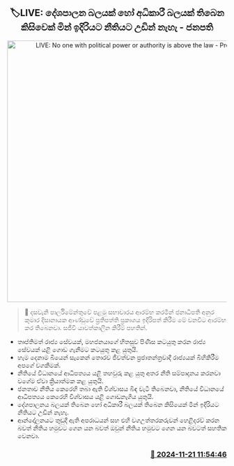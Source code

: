 <p align='center'><b><h2 align='center' title='LIVE: No one with political power or authority is above the law - President'>🏷LIVE: දේශපාලන බලයක් හෝ අධිකාරී බලයක් තිබෙන කිසිවෙක් මින් ඉදිරියට නීතියට උඩින් නැහැ - ජනපති</h2></b></p>
<p align='center'><img src='https://helakuru.sgp1.cdn.digitaloceanspaces.com/esana/images/lib/anura-president-gf.jpg' width='600' alt='LIVE: No one with political power or authority is above the law - President'></p>

>📝 දසවැනි පාර්ලිමේන්තුවේ පළමු සභාවාරය ආරම්භ කරමින් ජනාධිපති අනුර කුමාර දිසානායක ආණ්ඩුවේ ප්‍රතිපත්ති ප්‍රකාශය ඉදිරිපත් කිරීම මේ වනවි​ට ආරම්භ කර තිබෙනවා.
සජීවී යාවත්කාලීන කිරීම් පහතින්.
* තෘප්තිමත් රාජ්‍ය සේවයක්, මහජනයාගේ හිතසුව පිණිස කටයුතු කර​න රාජ්‍ය සේවයක් යළි ගොඩ ගැනීමට කටයුතු කළ යුතුයි.
* හැම දෙනාම බියෙන් සැකෙන් තොරව ජීවත්ව​න ප්‍රජාතන්ත්‍රවාදී රාජ්‍යයක් බිහිකිරීම අපගේ වගකීමක්.
* නීතියේ විධානයේ ​ආධිපත්‍ය​ය යළි තහවුරු කළ යුතු අතර නීති සම්පාදනය කරනවා වගේම ඒවා ක්‍රියාත්මක කළ යුතුයි.
* ජනතාව නීතිය කෙරෙහි තබා ඇති විශ්වාසය බිඳ වැටී තිබෙනවා, නීතියේ විධානයේ ​ආධිපත්‍ය​ය කෙරෙහි විශ්වාසය යළි ගොඩනැගිය යුතුයි.
* දේශපාලනය බලයක් තිබෙන හෝ අධිකාරී බලයක් තිබෙන කිසියෙක් මින් ඉදිරියට නීතියට උඩින් නැහැ.
* ආන්දෝලනය​ට තුඩුදී ඇති අපරාධයන් සහ එහි වගඋත්තරකරුවන් හෙළිදරව් කරන බවත් නීතිය හමුවට ගෙන යන බවත් ඔවුන් නීතිය හමුවට ගෙන යන බවටත් සහතික වෙනවා. 


<h3 align='right'><a href='https://www.helakuru.lk/esana/p/105323/'>📅 2024-11-21 11:54:46</a></h3>
